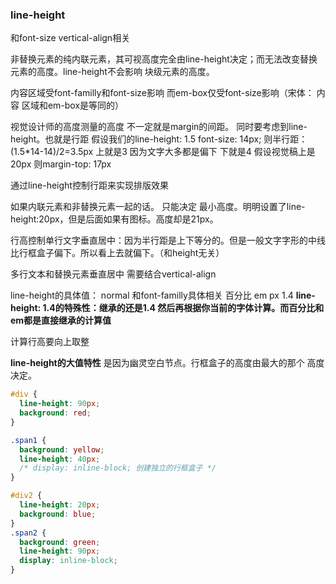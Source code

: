 
### line-height
和font-size vertical-align相关

非替换元素的纯内联元素，其可视高度完全由line-height决定；而无法改变替换元素的高度。line-height不会影响
块级元素的高度。

内容区域受font-familly和font-size影响
而em-box仅受font-size影响（宋体： 内容
区域和em-box是等同的）

视觉设计师的高度测量的高度 不一定就是margin的间距。
同时要考虑到line-height。也就是行距
假设我们的line-height: 1.5 font-size: 14px;
则半行距： (1.5*14-14)/2=3.5px 上就是3 因为文字大多都是偏下 下就是4
假设视觉稿上是20px 则margin-top: 17px 

通过line-height控制行距来实现排版效果

如果内联元素和非替换元素一起的话。 只能决定
最小高度。明明设置了line-height:20px，但是后面如果有图标。高度却是21px。

行高控制单行文字垂直居中：因为半行距是上下等分的。但是一般文字字形的中线比行框盒子偏下。所以看上去就偏下。（和height无关）

多行文本和替换元素垂直居中 需要结合vertical-align

line-height的具体值：
normal 和font-familly具体相关
百分比 em px 1.4
**line-height: 1.4的特殊性：继承的还是1.4 然后再根据你当前的字体计算。而百分比和em都是直接继承的计算值**

计算行高要向上取整

**line-height的大值特性**
是因为幽灵空白节点。行框盒子的高度由最大的那个
高度决定。

``` css
#div {
  line-height: 90px;
  background: red;
}

.span1 {
  background: yellow;
  line-height: 40px;
  /* display: inline-block; 创建独立的行框盒子 */
}

#div2 {
  line-height: 20px;
  background: blue;
}
.span2 {
  background: green;
  line-height: 90px;
  display: inline-block;
}
```


